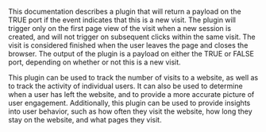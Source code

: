 This documentation describes a plugin that will return a payload on the TRUE port if the event indicates that this is a new visit. The plugin will trigger only on the first page view of the visit when a new session is created, and will not trigger on subsequent clicks within the same visit. The visit is considered finished when the user leaves the page and closes the browser. The output of the plugin is a payload on either the TRUE or FALSE port, depending on whether or not this is a new visit. 

This plugin can be used to track the number of visits to a website, as well as to track the activity of individual users. It can also be used to determine when a user has left the website, and to provide a more accurate picture of user engagement. Additionally, this plugin can be used to provide insights into user behavior, such as how often they visit the website, how long they stay on the website, and what pages they visit.